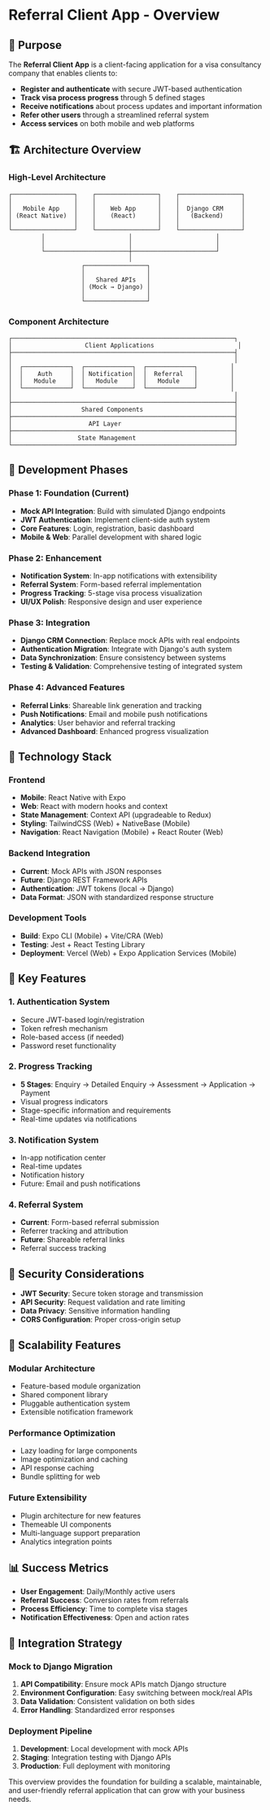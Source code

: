 # Referral Client App - Overview

## 🎯 Purpose

The **Referral Client App** is a client-facing application for a visa consultancy company that enables clients to:

- **Register and authenticate** with secure JWT-based authentication
- **Track visa process progress** through 5 defined stages
- **Receive notifications** about process updates and important information
- **Refer other users** through a streamlined referral system
- **Access services** on both mobile and web platforms

## 🏗️ Architecture Overview

### High-Level Architecture

```
┌─────────────────┐    ┌─────────────────┐    ┌─────────────────┐
│                 │    │                 │    │                 │
│   Mobile App    │    │    Web App      │    │  Django CRM     │
│ (React Native)  │    │    (React)      │    │   (Backend)     │
│                 │    │                 │    │                 │
└─────────────────┘    └─────────────────┘    └─────────────────┘
         │                       │                       │
         │                       │                       │
         └───────────────────────┼───────────────────────┘
                                 │
                    ┌─────────────────┐
                    │                 │
                    │   Shared APIs   │
                    │ (Mock → Django) │
                    │                 │
                    └─────────────────┘
```

### Component Architecture

```
┌─────────────────────────────────────────────────────────────┐
│                    Client Applications                       │
├─────────────────────────────────────────────────────────────┤
│                                                             │
│  ┌─────────────┐  ┌─────────────┐  ┌─────────────┐         │
│  │    Auth     │  │ Notification│  │  Referral   │         │
│  │   Module    │  │   Module    │  │   Module    │         │
│  └─────────────┘  └─────────────┘  └─────────────┘         │
│                                                             │
├─────────────────────────────────────────────────────────────┤
│                   Shared Components                         │
├─────────────────────────────────────────────────────────────┤
│                     API Layer                               │
├─────────────────────────────────────────────────────────────┤
│                  State Management                           │
└─────────────────────────────────────────────────────────────┘
```

## 🔄 Development Phases

### Phase 1: Foundation (Current)
- **Mock API Integration**: Build with simulated Django endpoints
- **JWT Authentication**: Implement client-side auth system
- **Core Features**: Login, registration, basic dashboard
- **Mobile & Web**: Parallel development with shared logic

### Phase 2: Enhancement
- **Notification System**: In-app notifications with extensibility
- **Referral System**: Form-based referral implementation
- **Progress Tracking**: 5-stage visa process visualization
- **UI/UX Polish**: Responsive design and user experience

### Phase 3: Integration
- **Django CRM Connection**: Replace mock APIs with real endpoints
- **Authentication Migration**: Integrate with Django's auth system
- **Data Synchronization**: Ensure consistency between systems
- **Testing & Validation**: Comprehensive testing of integrated system

### Phase 4: Advanced Features
- **Referral Links**: Shareable link generation and tracking
- **Push Notifications**: Email and mobile push notifications
- **Analytics**: User behavior and referral tracking
- **Advanced Dashboard**: Enhanced progress visualization

## 🔧 Technology Stack

### Frontend
- **Mobile**: React Native with Expo
- **Web**: React with modern hooks and context
- **State Management**: Context API (upgradeable to Redux)
- **Styling**: TailwindCSS (Web) + NativeBase (Mobile)
- **Navigation**: React Navigation (Mobile) + React Router (Web)

### Backend Integration
- **Current**: Mock APIs with JSON responses
- **Future**: Django REST Framework APIs
- **Authentication**: JWT tokens (local → Django)
- **Data Format**: JSON with standardized response structure

### Development Tools
- **Build**: Expo CLI (Mobile) + Vite/CRA (Web)
- **Testing**: Jest + React Testing Library
- **Deployment**: Vercel (Web) + Expo Application Services (Mobile)

## 🎯 Key Features

### 1. Authentication System
- Secure JWT-based login/registration
- Token refresh mechanism
- Role-based access (if needed)
- Password reset functionality

### 2. Progress Tracking
- **5 Stages**: Enquiry → Detailed Enquiry → Assessment → Application → Payment
- Visual progress indicators
- Stage-specific information and requirements
- Real-time updates via notifications

### 3. Notification System
- In-app notification center
- Real-time updates
- Notification history
- Future: Email and push notifications

### 4. Referral System
- **Current**: Form-based referral submission
- Referrer tracking and attribution
- **Future**: Shareable referral links
- Referral success tracking

## 🔐 Security Considerations

- **JWT Security**: Secure token storage and transmission
- **API Security**: Request validation and rate limiting
- **Data Privacy**: Sensitive information handling
- **CORS Configuration**: Proper cross-origin setup

## 🚀 Scalability Features

### Modular Architecture
- Feature-based module organization
- Shared component library
- Pluggable authentication system
- Extensible notification framework

### Performance Optimization
- Lazy loading for large components
- Image optimization and caching
- API response caching
- Bundle splitting for web

### Future Extensibility
- Plugin architecture for new features
- Themeable UI components
- Multi-language support preparation
- Analytics integration points

## 📊 Success Metrics

- **User Engagement**: Daily/Monthly active users
- **Referral Success**: Conversion rates from referrals
- **Process Efficiency**: Time to complete visa stages
- **Notification Effectiveness**: Open and action rates

## 🔄 Integration Strategy

### Mock to Django Migration
1. **API Compatibility**: Ensure mock APIs match Django structure
2. **Environment Configuration**: Easy switching between mock/real APIs
3. **Data Validation**: Consistent validation on both sides
4. **Error Handling**: Standardized error responses

### Deployment Pipeline
1. **Development**: Local development with mock APIs
2. **Staging**: Integration testing with Django APIs
3. **Production**: Full deployment with monitoring

This overview provides the foundation for building a scalable, maintainable, and user-friendly referral application that can grow with your business needs. 